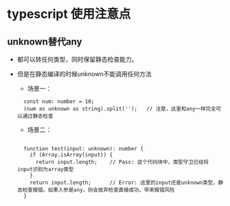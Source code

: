 # typescript 使用注意点
## unknown替代any

+ 都可以转任何类型，同时保留静态检查能力。
+ 但是在静态编译的时候unknown不能调用任何方法
  * 场景一：
  
  ```
    const num: number = 10;
    (num as unknown as string).split('');  	// 注意，这里和any一样完全可以通过静态检查

  ```

    * 场景二：
  
  ```
  
    function test(input: unknown): number {
      if (Array.isArray(input)) {
        return input.length;    // Pass: 这个代码块中，类型守卫已经将input识别为array类型
      }
      return input.length;      // Error: 这里的input还是unknown类型，静态检查报错。如果入参是any，则会放弃检查直接成功，带来报错风险
    }


  ```